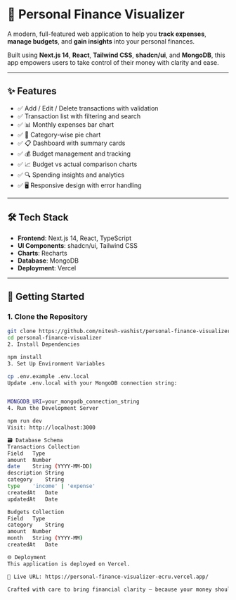 # 💸 Personal Finance Visualizer

A modern, full-featured web application to help you **track expenses**, **manage budgets**, and **gain insights** into your personal finances.

Built using **Next.js 14**, **React**, **Tailwind CSS**, **shadcn/ui**, and **MongoDB**, this app empowers users to take control of their money with clarity and ease.

---

## ✨ Features

- ✅ Add / Edit / Delete transactions with validation  
- ✅ Transaction list with filtering and search  
- ✅ 📊 Monthly expenses bar chart  
- ✅ 🥧 Category-wise pie chart  
- ✅ 📋 Dashboard with summary cards  
- ✅ 💰 Budget management and tracking  
- ✅ 📈 Budget vs actual comparison charts  
- ✅ 🔍 Spending insights and analytics  
- ✅ 🖥️ Responsive design with error handling  

---

## 🛠 Tech Stack

- **Frontend**: Next.js 14, React, TypeScript  
- **UI Components**: shadcn/ui, Tailwind CSS  
- **Charts**: Recharts  
- **Database**: MongoDB  
- **Deployment**: Vercel  

---

## 🚀 Getting Started

### 1. Clone the Repository

```bash
git clone https://github.com/nitesh-vashist/personal-finance-visualizer.git
cd personal-finance-visualizer
2. Install Dependencies

npm install
3. Set Up Environment Variables

cp .env.example .env.local
Update .env.local with your MongoDB connection string:


MONGODB_URI=your_mongodb_connection_string
4. Run the Development Server

npm run dev
Visit: http://localhost:3000

🗃️ Database Schema
Transactions Collection
Field	Type
amount	Number
date	String (YYYY-MM-DD)
description	String
category	String
type	'income' | 'expense'
createdAt	Date
updatedAt	Date

Budgets Collection
Field	Type
category	String
amount	Number
month	String (YYYY-MM)
createdAt	Date

🌐 Deployment
This application is deployed on Vercel.

🔗 Live URL: https://personal-finance-visualizer-ecru.vercel.app/

Crafted with care to bring financial clarity — because your money should work for you, not against you.

